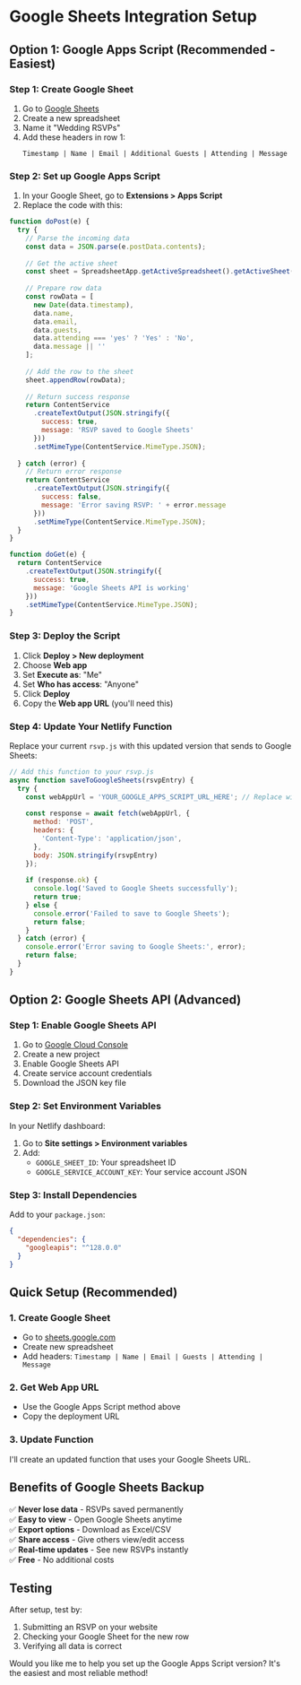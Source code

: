 # Google Sheets Integration Setup

## Option 1: Google Apps Script (Recommended - Easiest)

### Step 1: Create Google Sheet
1. Go to [Google Sheets](https://sheets.google.com)
2. Create a new spreadsheet
3. Name it "Wedding RSVPs"
4. Add these headers in row 1:
   ```
   Timestamp | Name | Email | Additional Guests | Attending | Message
   ```

### Step 2: Set up Google Apps Script
1. In your Google Sheet, go to **Extensions > Apps Script**
2. Replace the code with this:

```javascript
function doPost(e) {
  try {
    // Parse the incoming data
    const data = JSON.parse(e.postData.contents);
    
    // Get the active sheet
    const sheet = SpreadsheetApp.getActiveSpreadsheet().getActiveSheet();
    
    // Prepare row data
    const rowData = [
      new Date(data.timestamp),
      data.name,
      data.email,
      data.guests,
      data.attending === 'yes' ? 'Yes' : 'No',
      data.message || ''
    ];
    
    // Add the row to the sheet
    sheet.appendRow(rowData);
    
    // Return success response
    return ContentService
      .createTextOutput(JSON.stringify({
        success: true,
        message: 'RSVP saved to Google Sheets'
      }))
      .setMimeType(ContentService.MimeType.JSON);
      
  } catch (error) {
    // Return error response
    return ContentService
      .createTextOutput(JSON.stringify({
        success: false,
        message: 'Error saving RSVP: ' + error.message
      }))
      .setMimeType(ContentService.MimeType.JSON);
  }
}

function doGet(e) {
  return ContentService
    .createTextOutput(JSON.stringify({
      success: true,
      message: 'Google Sheets API is working'
    }))
    .setMimeType(ContentService.MimeType.JSON);
}
```

### Step 3: Deploy the Script
1. Click **Deploy > New deployment**
2. Choose **Web app**
3. Set **Execute as**: "Me"
4. Set **Who has access**: "Anyone"
5. Click **Deploy**
6. Copy the **Web app URL** (you'll need this)

### Step 4: Update Your Netlify Function
Replace your current `rsvp.js` with this updated version that sends to Google Sheets:

```javascript
// Add this function to your rsvp.js
async function saveToGoogleSheets(rsvpEntry) {
  try {
    const webAppUrl = 'YOUR_GOOGLE_APPS_SCRIPT_URL_HERE'; // Replace with your URL
    
    const response = await fetch(webAppUrl, {
      method: 'POST',
      headers: {
        'Content-Type': 'application/json',
      },
      body: JSON.stringify(rsvpEntry)
    });
    
    if (response.ok) {
      console.log('Saved to Google Sheets successfully');
      return true;
    } else {
      console.error('Failed to save to Google Sheets');
      return false;
    }
  } catch (error) {
    console.error('Error saving to Google Sheets:', error);
    return false;
  }
}
```

## Option 2: Google Sheets API (Advanced)

### Step 1: Enable Google Sheets API
1. Go to [Google Cloud Console](https://console.cloud.google.com)
2. Create a new project
3. Enable Google Sheets API
4. Create service account credentials
5. Download the JSON key file

### Step 2: Set Environment Variables
In your Netlify dashboard:
1. Go to **Site settings > Environment variables**
2. Add:
   - `GOOGLE_SHEET_ID`: Your spreadsheet ID
   - `GOOGLE_SERVICE_ACCOUNT_KEY`: Your service account JSON

### Step 3: Install Dependencies
Add to your `package.json`:
```json
{
  "dependencies": {
    "googleapis": "^128.0.0"
  }
}
```

## Quick Setup (Recommended)

### 1. Create Google Sheet
- Go to [sheets.google.com](https://sheets.google.com)
- Create new spreadsheet
- Add headers: `Timestamp | Name | Email | Guests | Attending | Message`

### 2. Get Web App URL
- Use the Google Apps Script method above
- Copy the deployment URL

### 3. Update Function
I'll create an updated function that uses your Google Sheets URL.

## Benefits of Google Sheets Backup

✅ **Never lose data** - RSVPs saved permanently  
✅ **Easy to view** - Open Google Sheets anytime  
✅ **Export options** - Download as Excel/CSV  
✅ **Share access** - Give others view/edit access  
✅ **Real-time updates** - See new RSVPs instantly  
✅ **Free** - No additional costs  

## Testing

After setup, test by:
1. Submitting an RSVP on your website
2. Checking your Google Sheet for the new row
3. Verifying all data is correct

Would you like me to help you set up the Google Apps Script version? It's the easiest and most reliable method! 